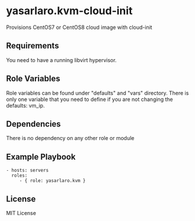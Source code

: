 yasarlaro.kvm-cloud-init
=========

Provisions CentOS7 or CentOS8 cloud image with cloud-init

Requirements
------------

You need to have a running libvirt hypervisor.

Role Variables
--------------

Role variables can be found under "defaults" and "vars" directory. There is only one variable that you need to define if you are not changing the defaults: vm_ip. 

Dependencies
------------

There is no dependency on any other role or module

Example Playbook
----------------

    - hosts: servers
      roles:
         - { role: yasarlaro.kvm }

License
-------

MIT License

